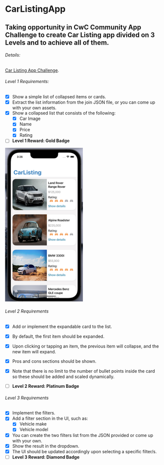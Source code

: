 # CarListingApp

## Taking opportunity in CwC Community App Challenge to create Car Listing app divided on 3 Levels and to achieve all of them.

###### Details:
[Car Listing App Challenge](https://codecrew.codewithchris.com/t/car-listing-app-challenge/19866).

###### Level 1 Requirements:

- [x] Show a simple list of collapsed items or cards.
- [x] Extract the list information from the join JSON file, or you can come up with your own assets.
- [x] Show a collapsed list that consists of the following:
  - [x] Car Image
  - [x] Name
  - [x] Price
  - [x] Rating
- [ ] **Level 1 Reward: Gold Badge**

<p align="left">
  <img src="https://github.com/maartinj/CarListingApp/blob/main/Level1Requirements.png" height="500" />
</p>


###### Level 2 Requirements

- [x] Add or implement the expandable card to the list.
- [x] By default, the first item should be expanded.
- [x] Upon clicking or tapping an item, the previous item will collapse, and the new item will expand.
- [x] Pros and cons sections should be shown.
- [x] Note that there is no limit to the number of bullet points inside the card so these should be added and scaled dynamically.
- [ ] **Level 2 Reward: Platinum Badge**


###### Level 3 Requirements

- [x] Implement the filters.
- [x] Add a filter section in the UI, such as:
  - [x] Vehicle make
  - [x] Vehicle model
- [x] You can create the two filters list from the JSON provided or come up with your own.
- [x] Show the result in the dropdown.
- [x] The UI should be updated accordingly upon selecting a specific filter/s.
- [ ] **Level 3 Reward: Diamond Badge**
